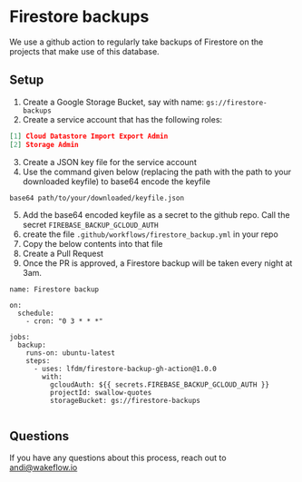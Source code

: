 # Firestore backups

We use a github action to regularly take backups of Firestore on the projects that make use of this database.

## Setup
1. Create a Google Storage Bucket, say with name: `gs://firestore-backups`
2. Create a service account that has the following roles:
```json
[1] Cloud Datastore Import Export Admin
[2] Storage Admin
```
3. Create a JSON key file for the service account
4. Use the command given below (replacing the path with the path to your downloaded keyfile) to base64 encode the keyfile
```
base64 path/to/your/downloaded/keyfile.json
```
5. Add the base64 encoded keyfile as a secret to the github repo. Call the secret `FIREBASE_BACKUP_GCLOUD_AUTH`
6. create the file `.github/workflows/firestore_backup.yml` in your repo
7. Copy the below contents into that file
8. Create a Pull Request
9. Once the PR is approved, a Firestore backup will be taken every night at 3am.

```
name: Firestore backup

on:
  schedule:
    - cron: "0 3 * * *"

jobs:
  backup:
    runs-on: ubuntu-latest
    steps:
      - uses: lfdm/firestore-backup-gh-action@1.0.0
        with:
          gcloudAuth: ${{ secrets.FIREBASE_BACKUP_GCLOUD_AUTH }}
          projectId: swallow-quotes
          storageBucket: gs://firestore-backups


```

## Questions
If you have any questions about this process, reach out to andi@wakeflow.io